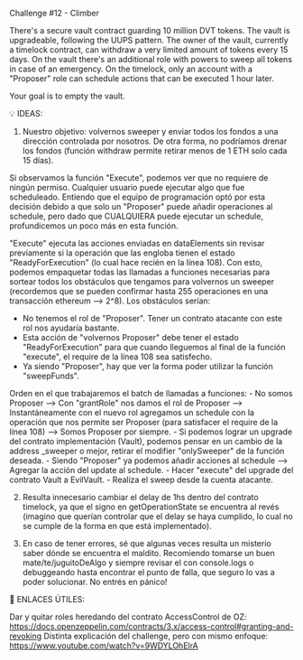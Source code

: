 Challenge #12 - Climber

There's a secure vault contract guarding 10 million DVT tokens. The vault is upgradeable, following the UUPS pattern.
The owner of the vault, currently a timelock contract, can withdraw a very limited amount of tokens every 15 days.
On the vault there's an additional role with powers to sweep all tokens in case of an emergency.
On the timelock, only an account with a "Proposer" role can schedule actions that can be executed 1 hour later.

Your goal is to empty the vault. 


💡 IDEAS:
1) Nuestro objetivo: volvernos sweeper y enviar todos los fondos a una dirección controlada por nosotros. De otra forma, no podríamos drenar los fondos (función withdraw permite retirar menos de 1 ETH solo cada 15 días).

Si observamos la función "Execute", podemos ver que no requiere de ningún permiso. Cualquier usuario puede ejecutar algo que fue scheduleado. Entiendo que el equipo de programación optó por esta decisión debido a que solo un "Proposer" puede añadir operaciones al schedule, pero dado que CUALQUIERA puede ejecutar un schedule, profundicemos un poco más en esta función.

"Execute" ejecuta las acciones enviadas en dataElements sin revisar previamente si la operación que las engloba tienen el estado "ReadyForExecution" (lo cual hace recién en la línea 108).
Con esto, podemos empaquetar todas las llamadas a funciones necesarias para sortear todos los obstáculos que tengamos para volvernos un sweeper (recordemos que se pueden confirmar hasta 255 operaciones en una transacción ethereum --> 2^8). Los obstáculos serían:
  - No tenemos el rol de "Proposer". Tener un contrato atacante con este rol nos ayudaría bastante.
  - Esta acción de "volvernos Proposer" debe tener el estado "ReadyForExecution" para que cuando lleguemos al final de la función "execute", el require de la línea 108 sea satisfecho.
  - Ya siendo "Proposer", hay que ver la forma poder utilizar la función "sweepFunds".

  Orden en el que trabajaremos el batch de llamadas a funciones:
    - No somos Proposer --> Con "grantRole" nos damos el rol de Proposer --> Instantáneamente con el nuevo rol agregamos un schedule con la operación que nos permite ser Proposer (para satisfacer el require de la línea 108) --> Somos Proposer por siempre.
    - Si podemos lograr un upgrade del contrato implementación (Vault), podemos pensar en un cambio de la address _sweeper o mejor, retirar el modifier "onlySweeper" de la función deseada.
    - Siendo "Proposer" ya podemos añadir acciones al schedule --> Agregar la acción del update al schedule.
    - Hacer "execute" del upgrade del contrato Vault a EvilVault.
    - Realiza el sweep desde la cuenta atacante.

2) Resulta innecesario cambiar el delay de 1hs dentro del contrato timelock, ya que el signo en getOperationState se encuentra al revés (imagino que querían controlar que el delay se haya cumplido, lo cual no se cumple de la forma en que está implementado).

3) En caso de tener errores, sé que algunas veces resulta un misterio saber dónde se encuentra el maldito. Recomiendo tomarse un buen mate/te/juguitoDeAlgo y siempre revisar el con console.logs o debuggeando hasta encontrar el punto de falla, que seguro lo vas a poder solucionar. No entrés en pánico!

📎 ENLACES ÚTILES:

Dar y quitar roles heredando del contrato AccessControl de OZ: https://docs.openzeppelin.com/contracts/3.x/access-control#granting-and-revoking
Distinta explicación del challenge, pero con mismo enfoque: https://www.youtube.com/watch?v=9WDYLOhElrA
